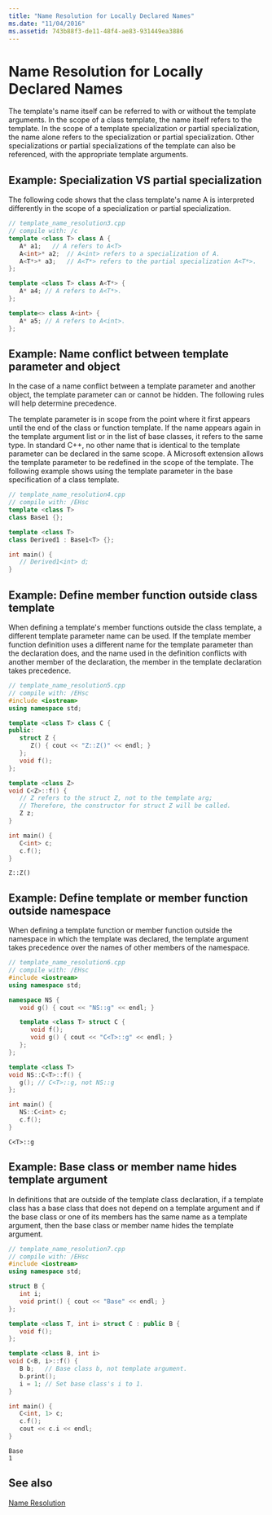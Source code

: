 ```yaml
---
title: "Name Resolution for Locally Declared Names"
ms.date: "11/04/2016"
ms.assetid: 743b88f3-de11-48f4-ae83-931449ea3886
---
```

# Name Resolution for Locally Declared Names

The template's name itself can be referred to with or without the template arguments. In the scope of a class template, the name itself refers to the template. In the scope of a template specialization or partial specialization, the name alone refers to the specialization or partial specialization. Other specializations or partial specializations of the template can also be referenced, with the appropriate template arguments.

## Example: Specialization VS partial specialization

The following code shows that the class template's name A is interpreted differently in the scope of a specialization or partial specialization.

```cpp
// template_name_resolution3.cpp
// compile with: /c
template <class T> class A {
   A* a1;   // A refers to A<T>
   A<int>* a2;  // A<int> refers to a specialization of A.
   A<T*>* a3;   // A<T*> refers to the partial specialization A<T*>.
};

template <class T> class A<T*> {
   A* a4; // A refers to A<T*>.
};

template<> class A<int> {
   A* a5; // A refers to A<int>.
};
```

## Example: Name conflict between template parameter and object

In the case of a name conflict between a template parameter and another object, the template parameter can or cannot be hidden. The following rules will help determine precedence.

The template parameter is in scope from the point where it first appears until the end of the class or function template. If the name appears again in the template argument list or in the list of base classes, it refers to the same type. In standard C++, no other name that is identical to the template parameter can be declared in the same scope. A Microsoft extension allows the template parameter to be redefined in the scope of the template. The following example shows using the template parameter in the base specification of a class template.

```cpp
// template_name_resolution4.cpp
// compile with: /EHsc
template <class T>
class Base1 {};

template <class T>
class Derived1 : Base1<T> {};

int main() {
   // Derived1<int> d;
}
```

## Example: Define member function outside class template

When defining a template's member functions outside the class template, a different template parameter name can be used. If the template member function definition uses a different name for the template parameter than the declaration does, and the name used in the definition conflicts with another member of the declaration, the member in the template declaration takes precedence.

```cpp
// template_name_resolution5.cpp
// compile with: /EHsc
#include <iostream>
using namespace std;

template <class T> class C {
public:
   struct Z {
      Z() { cout << "Z::Z()" << endl; }
   };
   void f();
};

template <class Z>
void C<Z>::f() {
   // Z refers to the struct Z, not to the template arg;
   // Therefore, the constructor for struct Z will be called.
   Z z;
}

int main() {
   C<int> c;
   c.f();
}
```

```Output
Z::Z()
```

## Example: Define template or member function outside namespace

When defining a template function or member function outside the namespace in which the template was declared, the template argument takes precedence over the names of other members of the namespace.

```cpp
// template_name_resolution6.cpp
// compile with: /EHsc
#include <iostream>
using namespace std;

namespace NS {
   void g() { cout << "NS::g" << endl; }

   template <class T> struct C {
      void f();
      void g() { cout << "C<T>::g" << endl; }
   };
};

template <class T>
void NS::C<T>::f() {
   g(); // C<T>::g, not NS::g
};

int main() {
   NS::C<int> c;
   c.f();
}
```

```Output
C<T>::g
```

## Example: Base class or member name hides template argument

In definitions that are outside of the template class declaration, if a template class has a base class that does not depend on a template argument and if the base class or one of its members has the same name as a template argument, then the base class or member name hides the template argument.

```cpp
// template_name_resolution7.cpp
// compile with: /EHsc
#include <iostream>
using namespace std;

struct B {
   int i;
   void print() { cout << "Base" << endl; }
};

template <class T, int i> struct C : public B {
   void f();
};

template <class B, int i>
void C<B, i>::f() {
   B b;   // Base class b, not template argument.
   b.print();
   i = 1; // Set base class's i to 1.
}

int main() {
   C<int, 1> c;
   c.f();
   cout << c.i << endl;
}
```

```Output
Base
1
```

## See also

[Name Resolution](../cpp/templates-and-name-resolution.md)
